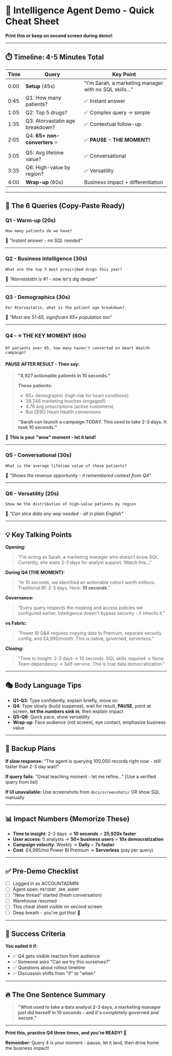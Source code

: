 # 🎯 Intelligence Agent Demo - Quick Cheat Sheet
**Print this or keep on second screen during demo!**

---

## ⏱️ Timeline: 4-5 Minutes Total

| Time | Query | Key Point |
|------|-------|-----------|
| 0:00 | **Setup** (45s) | "I'm Sarah, a marketing manager with no SQL skills..." |
| 0:45 | Q1: How many patients? | ✅ Instant answer |
| 1:05 | Q2: Top 5 drugs? | ✅ Complex query → simple |
| 1:35 | Q3: Atorvastatin age breakdown? | ✅ Contextual follow-up |
| 2:05 | Q4: **65+ non-converters** ⭐ | ✅ **PAUSE - THE MOMENT!** |
| 3:05 | Q5: Avg lifetime value? | ✅ Conversational |
| 3:35 | Q6: High-value by region? | ✅ Versatility |
| 4:00 | **Wrap-up** (60s) | Business impact + differentiation |

---

## 📝 The 6 Queries (Copy-Paste Ready)

### **Q1** - Warm-up (20s)
```
How many patients do we have?
```
💬 *"Instant answer - no SQL needed"*

---

### **Q2** - Business Intelligence (30s)
```
What are the top 5 most prescribed drugs this year?
```
💬 *"Atorvastatin is #1 - now let's dig deeper"*

---

### **Q3** - Demographics (30s)
```
For Atorvastatin, what is the patient age breakdown?
```
💬 *"Most are 51-65, significant 65+ population too"*

---

### **Q4** - ⭐ **THE KEY MOMENT** (60s)
```
Of patients over 65, how many haven't converted on Heart Health campaign?
```

#### **PAUSE AFTER RESULT - Then say:**

> **"4,927 actionable patients in 10 seconds."**
> 
> **These patients:**
> - 65+ demographic (high risk for heart conditions)
> - 39,246 marketing touches (engaged!)
> - 4.76 avg prescriptions (active customers)
> - But ZERO Heart Health conversions
> 
> **"Sarah can launch a campaign TODAY. This used to take 2-3 days. It took 10 seconds."**

💬 **This is your "wow" moment - let it land!**

---

### **Q5** - Conversational (30s)
```
What is the average lifetime value of these patients?
```
💬 *"Shows the revenue opportunity - it remembered context from Q4"*

---

### **Q6** - Versatility (20s)
```
Show me the distribution of high-value patients by region
```
💬 *"Can slice data any way needed - all in plain English"*

---

## 💡 Key Talking Points

**Opening:**
> "I'm acting as Sarah, a marketing manager who doesn't know SQL. Currently, she waits 2-3 days for analyst support. Watch this..."

**During Q4 (THE MOMENT):**
> "In 10 seconds, we identified an actionable cohort worth millions. Traditional BI: 2-3 days. Here: **10 seconds**."

**Governance:**
> "Every query respects the masking and access policies we configured earlier. Intelligence doesn't bypass security - it inherits it."

**vs Fabric:**
> "Power BI Q&A requires copying data to Premium, separate security config, and £4,995/month. This is native, governed, serverless."

**Closing:**
> "Time to insight: 2-3 days → 10 seconds. SQL skills required → None. Team dependency → Self-service. This is true data democratization."

---

## 🎭 Body Language Tips

- **Q1-Q3**: Type confidently, explain briefly, move on
- **Q4**: Type slowly (build suspense), wait for result, **PAUSE**, point at screen, **let the numbers sink in**, then explain impact
- **Q5-Q6**: Quick pace, show versatility
- **Wrap-up**: Face audience (not screen), eye contact, emphasize business value

---

## 🚨 Backup Plans

**If slow response:** "The agent is querying 100,000 records right now - still faster than 2-3 day wait!"

**If query fails:** "Great teaching moment - let me refine..." [Use a verified query from list]

**If UI unavailable:** Use screenshots from `docs/screenshots/` OR show SQL manually

---

## 📊 Impact Numbers (Memorize These)

- **Time to insight**: 2-3 days → **10 seconds** = **25,920x faster**
- **User access**: 5 analysts → **50+ business users** = **10x democratization**  
- **Campaign velocity**: Weekly → **Daily** = **7x faster**
- **Cost**: £4,995/mo Power BI Premium → **Serverless** (pay per query)

---

## ✅ Pre-Demo Checklist

- [ ] Logged in as ACCOUNTADMIN
- [ ] Agent open: `PATIENT_360_AGENT`
- [ ] "New thread" started (fresh conversation)
- [ ] Warehouse resumed
- [ ] This cheat sheet visible on second screen
- [ ] Deep breath - you've got this! 🚀

---

## 🎯 Success Criteria

**You nailed it if:**
- ✅ Q4 gets visible reaction from audience
- ✅ Someone asks "Can we try this ourselves?"
- ✅ Questions about rollout timeline
- ✅ Discussion shifts from "if" to "when"

---

## 🔥 The One Sentence Summary

> **"What used to take a data analyst 2-3 days, a marketing manager just did herself in 10 seconds - and it's completely governed and secure."**

---

**Print this, practice Q4 three times, and you're READY!** 💪

**Remember**: Query 4 is your moment - pause, let it land, then drive home the business impact!
